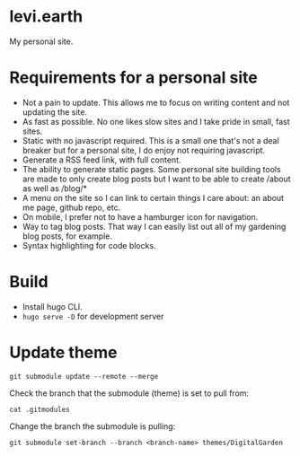 # levi.earth

My personal site. 

# Requirements for a personal site

* Not a pain to update. This allows me to focus on writing content and not updating the site. 
* As fast as possible. No one likes slow sites and I take pride in small, fast sites. 
* Static with no javascript required. This is a small one that's not a deal breaker but for a personal site, I do enjoy not requiring javascript. 
* Generate a RSS feed link, with full content. 
* The ability to generate static pages. Some personal site building tools are made to only create blog posts but I want to be able to create /about as well as /blog/*
* A menu on the site so I can link to certain things I care about: an about me page, github repo, etc. 
* On mobile, I prefer not to have a hamburger icon for navigation. 
* Way to tag blog posts. That way I can easily list out all of my gardening blog posts, for example. 
* Syntax highlighting for code blocks.

# Build

* Install hugo CLI. 
* `hugo serve -D` for development server 

# Update theme

```
git submodule update --remote --merge
```

Check the branch that the submodule (theme) is set to pull from:

```
cat .gitmodules
```

Change the branch the submodule is pulling:

```
git submodule set-branch --branch <branch-name> themes/DigitalGarden
```
